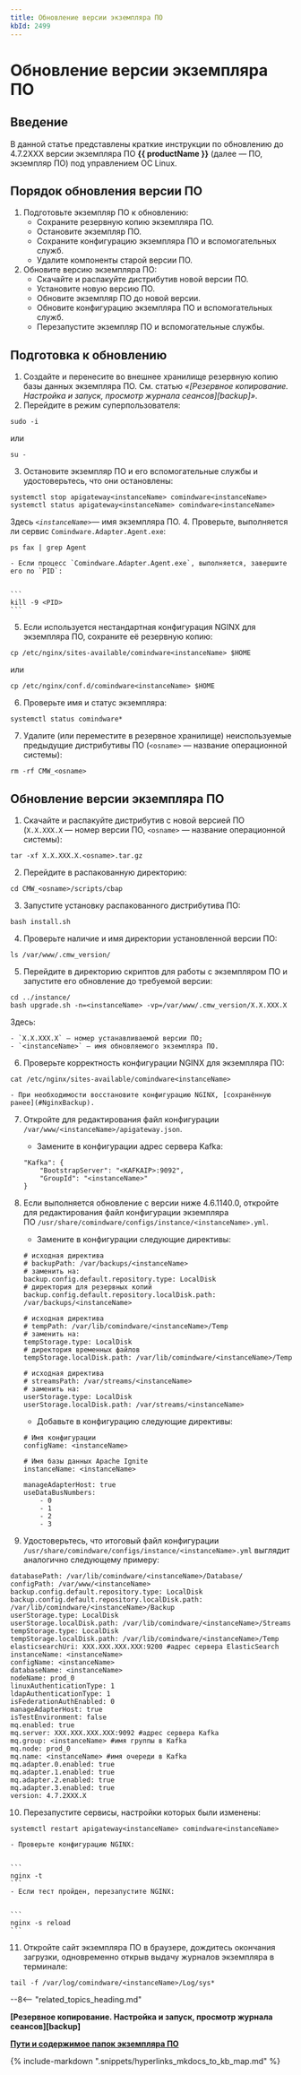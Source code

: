 ```yaml
---
title: Обновление версии экземпляра ПО
kbId: 2499
---
```


# Обновление версии экземпляра ПО

## Введение

В данной статье представлены краткие инструкции по обновлению до 4.7.2XXX версии экземпляра ПО **{{ productName }}** (далее — ПО, экземпляр ПО) под управлением ОС Linux.

## Порядок обновления версии ПО

1. Подготовьте экземпляр ПО к обновлению:
    - Сохраните резервную копию экземпляра ПО.
    - Остановите экземпляр ПО.
    - Сохраните конфигурацию экземпляра ПО и вспомогательных служб.
    - Удалите компоненты старой версии ПО.
2. Обновите версию экземпляра ПО:
    - Скачайте и распакуйте дистрибутив новой версии ПО.
    - Установите новую версию ПО.
    - Обновите экземпляр ПО до новой версии.
    - Обновите конфигурацию экземпляра ПО и вспомогательных служб.
    - Перезапустите экземпляр ПО и вспомогательные службы.

## Подготовка к обновлению

1. Создайте и перенесите во внешнее хранилище резервную копию базы данных экземпляра ПО. См. статью *«[Резервное копирование. Настройка и запуск, просмотр журнала сеансов][backup]»*.
2. Перейдите в режим суперпользователя:

```
sudo -i
```

или

```
su -
```
3. Остановите экземпляр ПО и его вспомогательные службы и удостоверьтесь, что они остановлены:

```
systemctl stop apigateway<instanceName> comindware<instanceName>  
systemctl status apigateway<instanceName> comindware<instanceName> 
```

Здесь *`<instanceName>`*— имя экземпляра ПО.
4. Проверьте, выполняется ли сервис `Comindware.Adapter.Agent.exe`:

```
ps fax | grep Agent
```

    - Если процесс `Comindware.Adapter.Agent.exe`, выполняется, завершите его по `PID`:
    
    ```
    kill -9 <PID>
    ```
5. Если используется нестандартная конфигурация NGINX для экземпляра ПО, cохраните её резервную копию:   

```
cp /etc/nginx/sites-available/comindware<instanceName> $HOME            
```

или   

```
cp /etc/nginx/conf.d/comindware<instanceName> $HOME
```
6. Проверьте имя и статус экземпляра:   

```
systemctl status comindware*
```
7. Удалите (или переместите в резервное хранилище) неиспользуемые предыдущие дистрибутивы ПО (`<osname>` — название операционной системы):

```
rm -rf CMW_<osname>
```

## Обновление версии экземпляра ПО

1. Скачайте и распакуйте дистрибутив с новой версией ПО (`X.X.XXX.X` — номер версии ПО, `<osname>` — название операционной системы):

```
tar -xf X.X.XXX.X.<osname>.tar.gz
```
2. Перейдите в распакованную директорию:

```
cd CMW_<osname>/scripts/cbap
```
3. Запустите установку распакованного дистрибутива ПО:

```
bash install.sh
```
4. Проверьте наличие и имя директории установленной версии ПО:   

```
ls /var/www/.cmw_version/
```
5. Перейдите в директорию скриптов для работы с экземпляром ПО и запустите его обновление до требуемой версии:

```
cd ../instance/   
bash upgrade.sh -n=<instanceName> -vp=/var/www/.cmw_version/X.X.XXX.X
```

Здесь:

    - `X.X.XXX.X` — номер устанавливаемой версии ПО;
    - `<instanceName>` — имя обновляемого экземпляра ПО.
6. Проверьте корректность конфигурации NGINX для экземпляра ПО:   

```
cat /etc/nginx/sites-available/comindware<instanceName>
```

    - При необходимости восстановите конфигурацию NGINX, [сохранённую ранее](#NginxBackup).
7. Откройте для редактирования файл конфигурации `/var/www/<instanceName>/apigateway.json`.

    - Замените в конфигурации адрес сервера Kafka:
    
    ```
    "Kafka": {  
        "BootstrapServer": "<KAFKAIP>:9092",  
        "GroupId": "<instanceName>"  
    }  
    
    ```
8. Если выполняется обновление с версии ниже 4.6.1140.0, откройте для редактирования файл конфигурации экземпляра ПО `/usr/share/comindware/configs/instance/<instanceName>.yml`.
    - Замените в конфигурации следующие директивы:
    
    ```
    # исходная директива  
    # backupPath: /var/backups/<instanceName>  
    # заменить на:  
    backup.config.default.repository.type: LocalDisk  
    # директория для резервных копий  
    backup.config.default.repository.localDisk.path: /var/backups/<instanceName>  
      
    # исходная директива  
    # tempPath: /var/lib/comindware/<instanceName>/Temp  
    # заменить на:  
    tempStorage.type: LocalDisk  
    # директория временных файлов  
    tempStorage.localDisk.path: /var/lib/comindware/<instanceName>/Temp  
      
    # исходная директива  
    # streamsPath: /var/streams/<instanceName>  
    # заменить на:  
    userStorage.type: LocalDisk   
    userStorage.localDisk.path: /var/streams/<instanceName>
    ```
    - Добавьте в конфигурацию следующие директивы:
    
    ```
    # Имя конфигурации   
    configName: <instanceName>    
      
    # Имя базы данных Apache Ignite   
    instanceName: <instanceName>    
      
    manageAdapterHost: true  
    useDataBusNumbers:  
        - 0  
        - 1  
        - 2  
        - 3
    ```
9. Удостоверьтесь, что итоговый файл конфигурации `/usr/share/comindware/configs/instance/<instanceName>.yml` выглядит аналогично следующему примеру:

```
databasePath: /var/lib/comindware/<instanceName>/Database/   
configPath: /var/www/<instanceName>   
backup.config.default.repository.type: LocalDisk   
backup.config.default.repository.localDisk.path: /var/lib/comindware/<instanceName>/Backup   
userStorage.type: LocalDisk   
userStorage.localDisk.path: /var/lib/comindware/<instanceName>/Streams     
tempStorage.type: LocalDisk   
tempStorage.localDisk.path: /var/lib/comindware/<instanceName>/Temp   
elasticsearchUri: XXX.XXX.XXX.XXX:9200 #адрес сервера ElasticSearch   
instanceName: <instanceName>    
configName: <instanceName>    
databaseName: <instanceName>    
nodeName: prod_0   
linuxAuthenticationType: 1   
ldapAuthenticationType: 1   
isFederationAuthEnabled: 0   
manageAdapterHost: true   
isTestEnvironment: false   
mq.enabled: true   
mq.server: XXX.XXX.XXX.XXX:9092 #адрес сервера Kafka   
mq.group: <instanceName> #имя группы в Kafka    
mq.node: prod_0   
mq.name: <instanceName> #имя очереди в Kafka    
mq.adapter.0.enabled: true   
mq.adapter.1.enabled: true   
mq.adapter.2.enabled: true   
mq.adapter.3.enabled: true   
version: 4.7.2XXX.X
```
10. Перезапустите сервисы, настройки которых были изменены:

```
systemctl restart apigateway<instanceName> comindware<instanceName>
```

    - Проверьте конфигурацию NGINX:
    
    ```
    nginx -t
    ```
    - Если тест пройден, перезапустите NGINX:
    
    ```
    nginx -s reload
    ```
11. Откройте сайт экземпляра ПО в браузере, дождитесь окончания загрузки, одновременно открыв выдачу журналов экземпляра в терминале:   

```
tail -f /var/log/comindware/<instanceName>/Log/sys*
```

--8<-- "related_topics_heading.md"

**[Резервное копирование. Настройка и запуск, просмотр журнала сеансов][backup]**

**[Пути и содержимое папок экземпляра ПО](https://kb.comindware.ru/article.php?id=2502)**



{% include-markdown ".snippets/hyperlinks_mkdocs_to_kb_map.md" %}
